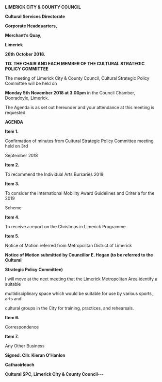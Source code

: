 **LIMERICK CITY & COUNTY COUNCIL**

**Cultural Services Directorate**

**Corporate Headquarters,**

**Merchant’s Quay,**

**Limerick**

**26th** **October 2018.**

**TO: THE CHAIR AND EACH MEMBER OF THE CULTURAL STRATEGIC POLICY COMMITTEE**

The meeting of Limerick City & County Council, Cultural Strategic Policy Committee will be held on

**Monday 5th** **November 2018 at 3.00pm** in the Council Chamber, Dooradoyle, Limerick.

The Agenda is as set out hereunder and your attendance at this meeting is requested.

**AGENDA**

**Item 1.**

Confirmation of minutes from Cultural Strategic Policy Committee meeting held on 3rd

September 2018

**Item 2.**

To recommend the Individual Arts Bursaries 2018

**Item 3.**

To consider the International Mobility Award Guidelines and Criteria for the 2019

Scheme

**Item 4**.

To receive a report on the Christmas in Limerick Programme

**Item 5**.

Notice of Motion referred from Metropolitan District of Limerick

**Notice of Motion submitted by Councillor E. Hogan (to be referred to the Cultural**

**Strategic Policy Committee)**

I will move at the next meeting that the Limerick Metropolitan Area identify a suitable

multidisciplinary space which would be suitable for use by various sports, arts and

cultural groups in the City for training, practices, and rehearsals.

**Item 6.**

Correspondence

**Item 7.**

Any Other Business

**Signed:** **Cllr. Kieran O’Hanlon**

**Cathaoirleach**

**Cultural SPC, Limerick City & County Council**---

